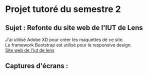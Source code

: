 # Projet tutoré du semestre 2
## Sujet : Refonte du site web de l'IUT de Lens

J'ai utilisé Adobe XD pour créer les maquettes de ce site.  
Le framework Bootstrap est utilisé pour le responsive design.   
[Site web de l'iut de lens](http://www.iut-lens.univ-artois.fr/)  

## Captures d'écrans :

